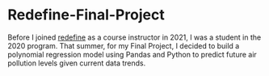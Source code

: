 # Redefine-Final-Project
Before I joined [redefine](https://www.redefine-cs.org/) as a course instructor in 2021, I was a student in the 2020 program. That summer, for my Final Project, I decided to build a polynomial regression model using Pandas and Python to predict future air pollution levels given current data trends.
